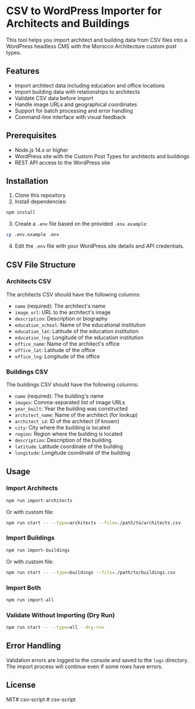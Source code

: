 # CSV to WordPress Importer for Architects and Buildings

This tool helps you import architect and building data from CSV files into a WordPress headless CMS with the Morocco Architecture custom post types.

## Features

- Import architect data including education and office locations
- Import building data with relationships to architects
- Validate CSV data before import
- Handle image URLs and geographical coordinates
- Support for batch processing and error handling
- Command-line interface with visual feedback

## Prerequisites

- Node.js 14.x or higher
- WordPress site with the Custom Post Types for architects and buildings
- REST API access to the WordPress site

## Installation

1. Clone this repository
2. Install dependencies:

```bash
npm install
```

3. Create a `.env` file based on the provided `.env.example`:

```bash
cp .env.example .env
```

4. Edit the `.env` file with your WordPress site details and API credentials.

## CSV File Structure

### Architects CSV

The architects CSV should have the following columns:

- `name` (required): The architect's name
- `image_url`: URL to the architect's image
- `description`: Description or biography
- `education_school`: Name of the educational institution
- `education_lat`: Latitude of the education institution
- `education_lng`: Longitude of the education institution
- `office_name`: Name of the architect's office
- `office_lat`: Latitude of the office
- `office_lng`: Longitude of the office

### Buildings CSV

The buildings CSV should have the following columns:

- `name` (required): The building's name
- `images`: Comma-separated list of image URLs
- `year_built`: Year the building was constructed
- `architect_name`: Name of the architect (for lookup)
- `architect_id`: ID of the architect (if known)
- `city`: City where the building is located
- `region`: Region where the building is located
- `description`: Description of the building
- `latitude`: Latitude coordinate of the building
- `longitude`: Longitude coordinate of the building

## Usage

### Import Architects

```bash
npm run import-architects
```

Or with custom file:

```bash
npm run start -- --type=architects --file=./path/to/architects.csv
```

### Import Buildings

```bash
npm run import-buildings
```

Or with custom file:

```bash
npm run start -- --type=buildings --file=./path/to/buildings.csv
```

### Import Both

```bash
npm run import-all
```

### Validate Without Importing (Dry Run)

```bash
npm run start -- --type=all --dry-run
```

## Error Handling

Validation errors are logged to the console and saved to the `logs` directory. The import process will continue even if some rows have errors.

## License

MIT#   c s v - s c r i p t  
 # csv-script
